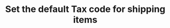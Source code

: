 ---
title: "Set the default Tax code for shipping items"
name: "sourcemeta_apifact_omniaccounts"
key: "param_default_tax_code_shipping"
description: "Order setting:Default tax code to use for shipping lines with tax line code 'taxed' (Remove to use tax codes already set on customer in Omni)"
user_friendly_description: "The default tax code used for shipping line items that require tax"
default: "0"
values: []
tags: [sourcemeta,apifact,omniaccounts,omni-accounts]
type: "meta"
process: "orders"
headless: true
---